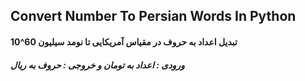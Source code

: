 ## Convert Number To Persian Words In Python

#### تبدیل اعداد به حروف در مقیاس آمریکایی تا نومد سیلیون 60^10

##### ورودی : اعداد به تومان و خروجی : حروف به ریال
